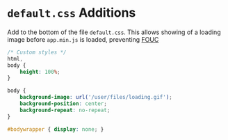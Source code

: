 # `default.css` Additions

Add to the bottom of the file `default.css`. This allows showing of a loading image before `app.min.js` is loaded, preventing [FOUC](https://en.wikipedia.org/wiki/Flash_of_unstyled_content)

```css
/* Custom styles */
html, 
body {
    height: 100%;
}

body {
	background-image: url('/user/files/loading.gif');
	background-position: center;
	background-repeat: no-repeat;	
}

#bodywrapper { display: none; }
```
